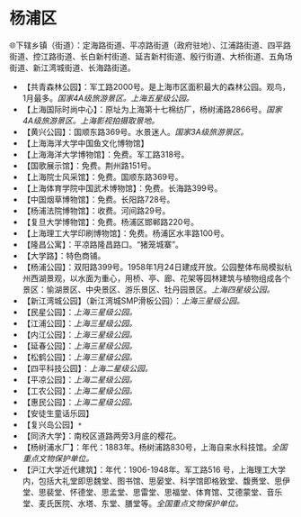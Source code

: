 # 杨浦区  
🌐下辖乡镇（街道）：定海路街道、平凉路街道（政府驻地）、江浦路街道、四平路街道、控江路街道、长白新村街道、延吉新村街道、殷行街道、大桥街道、五角场街道、新江湾城街道、长海路街道。  
  
* 【共青森林公园】：军工路2000号。是上海市区面积最大的森林公园。观鸟，1月最多。*国家4A级旅游景区。上海五星级公园。*  
* 【上海国际时尚中心】：原址为上海第十七棉纺厂，杨树浦路2866号。*国家4A级旅游景区。上海影视拍摄取景地。*  
* 【黄兴公园】：国顺东路369号。水景迷人。*国家3A级旅游景区。*  
* 【上海海洋大学中国鱼文化博物馆】  
* 【上海海洋大学博物馆】：免费。军工路318号。  
* 【国歌展示馆】：免费。荆州路151号。  
* 【上海院士风采馆】：免费。国顺东路369号。  
* 【上海体育学院中国武术博物馆】：免费。长海路399号。  
* 【中国烟草博物馆】：免费。长阳路728号。  
* 【杨浦法院博物馆】：收费。河间路29号。  
* 【复旦大学博物馆】：免费。杨浦区邯郸路220号。  
* 【上海理工大学印刷博物馆】：免费。杨浦区水丰路100号。  
* 【隆昌公寓】：平凉路隆昌路口。“猪笼城寨”。  
* 【大学路】：特色商铺。  
* 【杨浦公园】：双阳路399号。1958年1月24日建成开放。公园整体布局模拟杭州西湖景观，以水面为重心，用桥、亭、廊、花架等园林建筑与植物组成各个景区：愉湖景区、中央景区、游乐景区、牡丹园景区。*上海四星级公园。*  
* 【新江湾城公园】（新江湾城SMP滑板公园）：*上海三星级公园。*  
* 【民星公园】：*上海三星级公园。*  
* 【江浦公园】：*上海三星级公园。*  
* 【内江公园】：*上海三星级公园。*  
* 【延春公园】：*上海三星级公园。*  
* 【松鹤公园】：*上海三星级公园。*  
* 【四平科技公园】：*上海二星级公园。*  
* 【平凉公园】：*上海二星级公园。*  
* 【工农公园】：*上海二星级公园。*  
* 【惠民公园】：*上海二星级公园。*  
* 【安徒生童话乐园】  
* 【复兴岛公园】`*`  
* 【同济大学】：南校区道路两旁3月底的樱花。  
* 【杨树浦水厂】：年代：1883年。杨树浦路830号，上海自来水科技馆。*全国重点文物保护单位。*  
* 【沪江大学近代建筑】：年代：1906-1948年。军工路516 号，上海理工大学内，包括大礼堂即思魏堂、图书馆、思晏堂、科学馆即格致堂、馥赉堂、思伊堂、思裴堂、怀德堂、思孟堂、思雷堂、思福堂、体育馆、艾德蒙堂、音乐堂、麦氏医院、水塔、东堂、膳堂等。*全国重点文物保护单位。*  